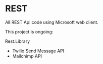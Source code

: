 # REST
All REST Api code using Microsoft web client.

This project is ongoing:

Rest.Library

 * Twilio Send Message API
 * Mailchimp API
 
